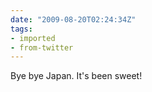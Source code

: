 ```yaml
---
date: "2009-08-20T02:24:34Z"
tags:
- imported
- from-twitter
---
```

Bye bye Japan. It's been sweet\!
